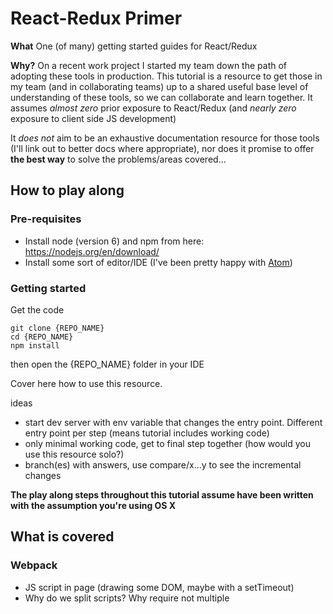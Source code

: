 # React-Redux Primer

**What**
One (of many) getting started guides for React/Redux

**Why?**
On a recent work project I started my team down the path of adopting these tools in production. This tutorial is a resource to get those in my team (and in collaborating teams) up to a shared useful base level of understanding of these tools, so we can collaborate and learn together. It assumes *almost zero* prior exposure to React/Redux (and *nearly zero* exposure to client side JS development)

It *does not* aim to be an exhaustive documentation resource for those tools (I'll link out to better docs where appropriate), nor does it promise to offer **the best way** to solve the problems/areas covered...

## How to play along

### Pre-requisites

- Install node (version 6) and npm from here: https://nodejs.org/en/download/
- Install some sort of editor/IDE (I've been pretty happy with [Atom](https://atom.io/))

### Getting started

Get the code
```
git clone {REPO_NAME}
cd {REPO_NAME}
npm install
```
then open the {REPO_NAME} folder in your IDE

Cover here how to use this resource.

ideas
- start dev server with env variable that changes the entry point. Different entry point per step (means tutorial includes working code)
- only minimal working code, get to final step together (how would you use this resource solo?)
- branch(es) with answers, use compare/x...y to see the incremental changes

**The play along steps throughout this tutorial assume have been written with the assumption you're using OS X**

## What is covered

### Webpack
 - JS script in page (drawing some DOM, maybe with a setTimeout)
 - Why do we split scripts? Why require not multiple <script> tags?
 - No require in the browser
 - Webpack is a bundler, myApp.js -> bundle.js

### Webpack dev server
 - hot reloading

### React (not sure about order yet, just capturing the ideas to cover)
 - introduce unidirectional data flow (onclick invokes event handler, calls setState, triggers a re-render)
 - basic use of React/JSX to render some UI
 - Babel transpilation (JS is what is shipped to browser, inspect in dev tools)
 - Components as classes
 - Build a single component (UI), make it a click counter (STATE)

### React without redux
 - make a list of tiles, with a bar below. Bar below says "you are watching x". Update "x" when tiles clicked. Highlight tile x (will force all other tiles to update their state)?
 - show components become coupled when onClick is passed in as prop from parent (One component influences state of other components)

### Redux
 - re-introduce unidirectional data flow (onclick dispatches action, calls reducer, triggers a re-render)
 - connect up tiles and watching bar from previous example

### Action creators
 - make two tiles, show they duplicate creation of action, refactor into action creator

### Async/side-effects
 - extend unidirectional data flow model (onclick invokes action creator, action creator dispatches async action creator which dispatches action when done, calls reducer, triggers re-render)
 - make content of tiles come from iPlayer home section network call (do we need home/categories buttons to trigger the network request?)

### Middleware
 - extend unidirectional data flow model to show where middleware fits in
 - go through using this for telemetry, stats, route changes in search module

### Re-select
 - create anther type of tile, observe how parsing state is duplicated. Refactor to use re-select
 - show diffs from drum machine to how this is critical in more complex app
